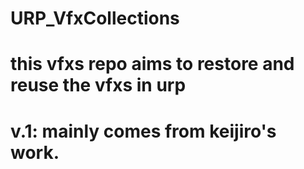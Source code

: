 # URP_VfxCollections

# this vfxs repo aims to restore and reuse the vfxs in urp
# v.1: mainly comes from keijiro's work.
